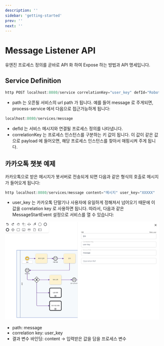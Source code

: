 ```yaml
---
description: ''
sidebar: 'getting-started'
prev: ''
next: ''
---
```


# Message Listener API

유엔진 프로세스 정의를 곧바로 API 화 하여 Expose 하는 방법과 API 명세입니다.

## Service Definition

```java
http POST localhost:8080/service correlationKey="user_key" defId="Robot Process Automation.xml" path="message"
```

- path 는 오픈될 서비스의 url path 가 됩니다. 예를 들어 message 로 주게되면, process-service 에서 다음으로 접근가능하게 됩니다:

```java
localhost:8080/services/message
```

- defId 는 서비스 메시지와 연결될 프로세스 정의를 나타냅니다.
- correlationKey 는 프로세스 인스턴스를 구분하는 키 값이 됩니다. 이 값이 같은 값으로 payload 에 들어오면, 해당 프로세스 인스턴스를 찾아서 매핑시켜 주게 됩니다.


## 카카오톡 챗봇 예제

카카오톡으로 받은 메시지가 봇서버로 전송되게 되면 다음과 같은 형식의 호출로 메시지가 들어오게 됩니다:

```java
http localhost:8080/services/message content="메시지" user_key="XXXXX"
```

- user_key 는 카카오톡 단말기나 사용자에 유일하게 정해져서 넘어오기 때문에 이 값을 correlation key 로 사용하면 됩니다. 따라서, 다음과 같은 MessageStartEvent 설정으로 서비스를 열 수 있습니다:

![](../../../uengine-image/12-1.png)

- path: message
- correlation key: user_key
- 결과 변수 바인딩:  content -> 입력받은 값을 담을 프로세스 변수